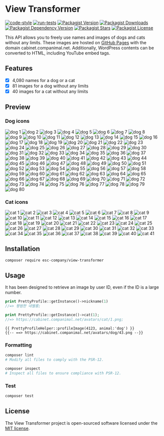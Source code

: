 # View Transformer

[![code-style](https://github.com/companimal/view-transformer/actions/workflows/code-style.yml/badge.svg)](https://github.com/companimal/view-transformer/actions/workflows/code-style.yml)
[![run-tests](https://github.com/companimal/view-transformer/actions/workflows/run-tests.yml/badge.svg)](https://github.com/companimal/view-transformer/actions/workflows/run-tests.yml)
[![Packagist Version](https://img.shields.io/packagist/v/esc-company/view-transformer)](https://packagist.org/packages/esc-company/view-transformer)
[![Packagist Downloads](https://img.shields.io/packagist/dt/esc-company/view-transformer)](https://packagist.org/packages/esc-company/view-transformer/stats)
[![Packagist Dependency Version](https://img.shields.io/packagist/dependency-v/esc-company/view-transformer/php)](https://packagist.org/packages/esc-company/view-transformer)
[![Packagist Stars](https://img.shields.io/packagist/stars/esc-company/view-transformer)](https://github.com/companimal/view-transformer/stargazers)
[![Packagist License](https://img.shields.io/packagist/l/esc-company/view-transformer)](https://github.com/companimal/view-transformer/blob/main/LICENSE.md)

This API allows you to freely use names and images of dogs and cats without any limits. These images are hosted on [GitHub Pages](https://github.com/companimal/cabinet) with the domain cabinet.companimal.net. Additionally, WordPress contents can be converted to HTML, including YouTube embed tags.

## Features

- [x] 4,080 names for a dog or a cat
- [x] 81 images for a dog without any limits
- [x] 40 images for a cat without any limits

## Preview

### Dog icons

![dog 1](https://cabinet.companimal.net/avatars/dog/1.png)
![dog 2](https://cabinet.companimal.net/avatars/dog/2.png)
![dog 3](https://cabinet.companimal.net/avatars/dog/3.png)
![dog 4](https://cabinet.companimal.net/avatars/dog/4.png)
![dog 5](https://cabinet.companimal.net/avatars/dog/5.png)
![dog 6](https://cabinet.companimal.net/avatars/dog/6.png)
![dog 7](https://cabinet.companimal.net/avatars/dog/7.png)
![dog 8](https://cabinet.companimal.net/avatars/dog/8.png)
![dog 9](https://cabinet.companimal.net/avatars/dog/9.png)
![dog 10](https://cabinet.companimal.net/avatars/dog/10.png)
![dog 11](https://cabinet.companimal.net/avatars/dog/11.png)
![dog 12](https://cabinet.companimal.net/avatars/dog/12.png)
![dog 13](https://cabinet.companimal.net/avatars/dog/13.png)
![dog 14](https://cabinet.companimal.net/avatars/dog/14.png)
![dog 15](https://cabinet.companimal.net/avatars/dog/15.png)
![dog 16](https://cabinet.companimal.net/avatars/dog/16.png)
![dog 17](https://cabinet.companimal.net/avatars/dog/17.png)
![dog 18](https://cabinet.companimal.net/avatars/dog/18.png)
![dog 19](https://cabinet.companimal.net/avatars/dog/19.png)
![dog 20](https://cabinet.companimal.net/avatars/dog/20.png)
![dog 21](https://cabinet.companimal.net/avatars/dog/21.png)
![dog 22](https://cabinet.companimal.net/avatars/dog/22.png)
![dog 23](https://cabinet.companimal.net/avatars/dog/23.png)
![dog 24](https://cabinet.companimal.net/avatars/dog/24.png)
![dog 25](https://cabinet.companimal.net/avatars/dog/25.png)
![dog 26](https://cabinet.companimal.net/avatars/dog/26.png)
![dog 27](https://cabinet.companimal.net/avatars/dog/27.png)
![dog 28](https://cabinet.companimal.net/avatars/dog/28.png)
![dog 29](https://cabinet.companimal.net/avatars/dog/29.png)
![dog 30](https://cabinet.companimal.net/avatars/dog/30.png)
![dog 31](https://cabinet.companimal.net/avatars/dog/31.png)
![dog 32](https://cabinet.companimal.net/avatars/dog/32.png)
![dog 33](https://cabinet.companimal.net/avatars/dog/33.png)
![dog 34](https://cabinet.companimal.net/avatars/dog/34.png)
![dog 35](https://cabinet.companimal.net/avatars/dog/35.png)
![dog 36](https://cabinet.companimal.net/avatars/dog/36.png)
![dog 37](https://cabinet.companimal.net/avatars/dog/37.png)
![dog 38](https://cabinet.companimal.net/avatars/dog/38.png)
![dog 39](https://cabinet.companimal.net/avatars/dog/39.png)
![dog 40](https://cabinet.companimal.net/avatars/dog/40.png)
![dog 41](https://cabinet.companimal.net/avatars/dog/41.png)
![dog 42](https://cabinet.companimal.net/avatars/dog/42.png)
![dog 43](https://cabinet.companimal.net/avatars/dog/43.png)
![dog 44](https://cabinet.companimal.net/avatars/dog/44.png)
![dog 45](https://cabinet.companimal.net/avatars/dog/45.png)
![dog 46](https://cabinet.companimal.net/avatars/dog/46.png)
![dog 47](https://cabinet.companimal.net/avatars/dog/47.png)
![dog 48](https://cabinet.companimal.net/avatars/dog/48.png)
![dog 49](https://cabinet.companimal.net/avatars/dog/49.png)
![dog 50](https://cabinet.companimal.net/avatars/dog/50.png)
![dog 51](https://cabinet.companimal.net/avatars/dog/51.png)
![dog 52](https://cabinet.companimal.net/avatars/dog/52.png)
![dog 53](https://cabinet.companimal.net/avatars/dog/53.png)
![dog 54](https://cabinet.companimal.net/avatars/dog/54.png)
![dog 55](https://cabinet.companimal.net/avatars/dog/55.png)
![dog 56](https://cabinet.companimal.net/avatars/dog/56.png)
![dog 57](https://cabinet.companimal.net/avatars/dog/57.png)
![dog 58](https://cabinet.companimal.net/avatars/dog/58.png)
![dog 59](https://cabinet.companimal.net/avatars/dog/59.png)
![dog 60](https://cabinet.companimal.net/avatars/dog/60.png)
![dog 61](https://cabinet.companimal.net/avatars/dog/61.png)
![dog 62](https://cabinet.companimal.net/avatars/dog/62.png)
![dog 63](https://cabinet.companimal.net/avatars/dog/63.png)
![dog 64](https://cabinet.companimal.net/avatars/dog/64.png)
![dog 65](https://cabinet.companimal.net/avatars/dog/65.png)
![dog 66](https://cabinet.companimal.net/avatars/dog/66.png)
![dog 67](https://cabinet.companimal.net/avatars/dog/67.png)
![dog 68](https://cabinet.companimal.net/avatars/dog/68.png)
![dog 69](https://cabinet.companimal.net/avatars/dog/69.png)
![dog 70](https://cabinet.companimal.net/avatars/dog/70.png)
![dog 71](https://cabinet.companimal.net/avatars/dog/71.png)
![dog 72](https://cabinet.companimal.net/avatars/dog/72.png)
![dog 73](https://cabinet.companimal.net/avatars/dog/73.png)
![dog 74](https://cabinet.companimal.net/avatars/dog/74.png)
![dog 75](https://cabinet.companimal.net/avatars/dog/75.png)
![dog 76](https://cabinet.companimal.net/avatars/dog/76.png)
![dog 77](https://cabinet.companimal.net/avatars/dog/77.png)
![dog 78](https://cabinet.companimal.net/avatars/dog/78.png)
![dog 79](https://cabinet.companimal.net/avatars/dog/79.png)
![dog 80](https://cabinet.companimal.net/avatars/dog/80.png)

### Cat icons

![cat 1](https://cabinet.companimal.net/avatars/cat/1.png)
![cat 2](https://cabinet.companimal.net/avatars/cat/2.png)
![cat 3](https://cabinet.companimal.net/avatars/cat/3.png)
![cat 4](https://cabinet.companimal.net/avatars/cat/4.png)
![cat 5](https://cabinet.companimal.net/avatars/cat/5.png)
![cat 6](https://cabinet.companimal.net/avatars/cat/6.png)
![cat 7](https://cabinet.companimal.net/avatars/cat/7.png)
![cat 8](https://cabinet.companimal.net/avatars/cat/8.png)
![cat 9](https://cabinet.companimal.net/avatars/cat/9.png)
![cat 10](https://cabinet.companimal.net/avatars/cat/10.png)
![cat 11](https://cabinet.companimal.net/avatars/cat/11.png)
![cat 12](https://cabinet.companimal.net/avatars/cat/12.png)
![cat 13](https://cabinet.companimal.net/avatars/cat/13.png)
![cat 14](https://cabinet.companimal.net/avatars/cat/14.png)
![cat 15](https://cabinet.companimal.net/avatars/cat/15.png)
![cat 16](https://cabinet.companimal.net/avatars/cat/16.png)
![cat 17](https://cabinet.companimal.net/avatars/cat/17.png)
![cat 18](https://cabinet.companimal.net/avatars/cat/18.png)
![cat 19](https://cabinet.companimal.net/avatars/cat/19.png)
![cat 20](https://cabinet.companimal.net/avatars/cat/20.png)
![cat 21](https://cabinet.companimal.net/avatars/cat/21.png)
![cat 22](https://cabinet.companimal.net/avatars/cat/22.png)
![cat 23](https://cabinet.companimal.net/avatars/cat/23.png)
![cat 24](https://cabinet.companimal.net/avatars/cat/24.png)
![cat 25](https://cabinet.companimal.net/avatars/cat/25.png)
![cat 26](https://cabinet.companimal.net/avatars/cat/26.png)
![cat 27](https://cabinet.companimal.net/avatars/cat/27.png)
![cat 28](https://cabinet.companimal.net/avatars/cat/28.png)
![cat 29](https://cabinet.companimal.net/avatars/cat/29.png)
![cat 30](https://cabinet.companimal.net/avatars/cat/30.png)
![cat 31](https://cabinet.companimal.net/avatars/cat/31.png)
![cat 32](https://cabinet.companimal.net/avatars/cat/32.png)
![cat 33](https://cabinet.companimal.net/avatars/cat/33.png)
![cat 34](https://cabinet.companimal.net/avatars/cat/34.png)
![cat 35](https://cabinet.companimal.net/avatars/cat/35.png)
![cat 36](https://cabinet.companimal.net/avatars/cat/36.png)
![cat 37](https://cabinet.companimal.net/avatars/cat/37.png)
![cat 38](https://cabinet.companimal.net/avatars/cat/38.png)
![cat 39](https://cabinet.companimal.net/avatars/cat/39.png)
![cat 40](https://cabinet.companimal.net/avatars/cat/40.png)
![cat 41](https://cabinet.companimal.net/avatars/cat/41.png)

## Installation

```sh
composer require esc-company/view-transformer
```

## Usage

It has been designed to retrieve an image by user ID, even if the ID is a large number.

```php
print PrettyProfile::getInstance()->nickname(1)
//=> 평범한 네벨룽;
```

```php
print PrettyProfile::getInstance()->cat(1);
//=> https://cabinet.companimal.net/avatars/cat/1.png;
```

```blade
{{ PrettyProfileHelper::profileImage(4123, animal:'dog') }}
{{-- ==> https://cabinet.companimal.net/avatars/dog/43.png --}}
```

### Formatting

```bash
composer lint
# Modify all files to comply with the PSR-12.

composer inspect
# Inspect all files to ensure compliance with PSR-12.
```

### Test

```sh
composer test
```

## License

The View Transformer project is open-sourced software licensed under the [MIT license](https://opensource.org/licenses/MIT).
